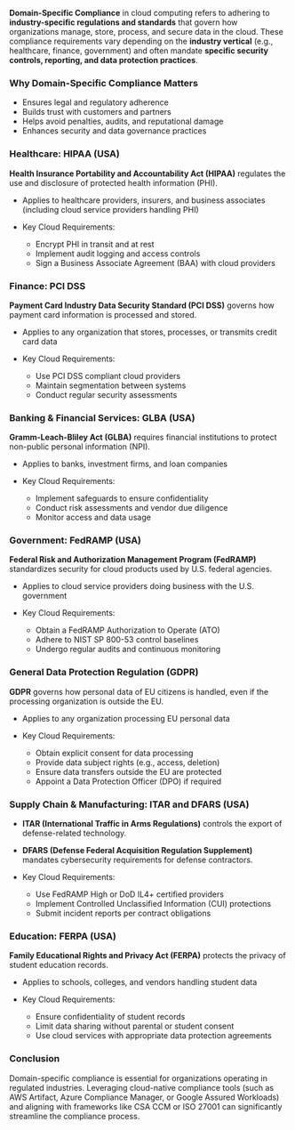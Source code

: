 **Domain-Specific Compliance** in cloud computing refers to adhering to **industry-specific regulations and standards** that govern how organizations manage, store, process, and secure data in the cloud. These compliance requirements vary depending on the **industry vertical** (e.g., healthcare, finance, government) and often mandate **specific security controls, reporting, and data protection practices**.

### Why Domain-Specific Compliance Matters

* Ensures legal and regulatory adherence
* Builds trust with customers and partners
* Helps avoid penalties, audits, and reputational damage
* Enhances security and data governance practices

### Healthcare: HIPAA (USA)

**Health Insurance Portability and Accountability Act (HIPAA)** regulates the use and disclosure of protected health information (PHI).

* Applies to healthcare providers, insurers, and business associates (including cloud service providers handling PHI)
* Key Cloud Requirements:

  * Encrypt PHI in transit and at rest
  * Implement audit logging and access controls
  * Sign a Business Associate Agreement (BAA) with cloud providers

### Finance: PCI DSS

**Payment Card Industry Data Security Standard (PCI DSS)** governs how payment card information is processed and stored.

* Applies to any organization that stores, processes, or transmits credit card data
* Key Cloud Requirements:

  * Use PCI DSS compliant cloud providers
  * Maintain segmentation between systems
  * Conduct regular security assessments

### Banking & Financial Services: GLBA (USA)

**Gramm-Leach-Bliley Act (GLBA)** requires financial institutions to protect non-public personal information (NPI).

* Applies to banks, investment firms, and loan companies
* Key Cloud Requirements:

  * Implement safeguards to ensure confidentiality
  * Conduct risk assessments and vendor due diligence
  * Monitor access and data usage

### Government: FedRAMP (USA)

**Federal Risk and Authorization Management Program (FedRAMP)** standardizes security for cloud products used by U.S. federal agencies.

* Applies to cloud service providers doing business with the U.S. government
* Key Cloud Requirements:

  * Obtain a FedRAMP Authorization to Operate (ATO)
  * Adhere to NIST SP 800-53 control baselines
  * Undergo regular audits and continuous monitoring

### General Data Protection Regulation (GDPR)

**GDPR** governs how personal data of EU citizens is handled, even if the processing organization is outside the EU.

* Applies to any organization processing EU personal data
* Key Cloud Requirements:

  * Obtain explicit consent for data processing
  * Provide data subject rights (e.g., access, deletion)
  * Ensure data transfers outside the EU are protected
  * Appoint a Data Protection Officer (DPO) if required

### Supply Chain & Manufacturing: ITAR and DFARS (USA)

* **ITAR (International Traffic in Arms Regulations)** controls the export of defense-related technology.

* **DFARS (Defense Federal Acquisition Regulation Supplement)** mandates cybersecurity requirements for defense contractors.

* Key Cloud Requirements:

  * Use FedRAMP High or DoD IL4+ certified providers
  * Implement Controlled Unclassified Information (CUI) protections
  * Submit incident reports per contract obligations

### Education: FERPA (USA)

**Family Educational Rights and Privacy Act (FERPA)** protects the privacy of student education records.

* Applies to schools, colleges, and vendors handling student data
* Key Cloud Requirements:

  * Ensure confidentiality of student records
  * Limit data sharing without parental or student consent
  * Use cloud services with appropriate data protection agreements

### Conclusion

Domain-specific compliance is essential for organizations operating in regulated industries. Leveraging cloud-native compliance tools (such as AWS Artifact, Azure Compliance Manager, or Google Assured Workloads) and aligning with frameworks like CSA CCM or ISO 27001 can significantly streamline the compliance process.
